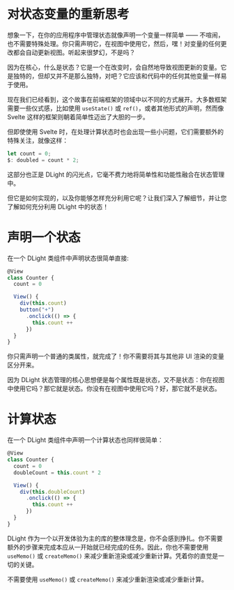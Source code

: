 # 对状态变量的重新思考

想象一下，在你的应用程序中管理状态就像声明一个变量一样简单 —— 不喧闹，也不需要特殊处理。你只需声明它，在视图中使用它，然后，嘿！对变量的任何更改都会自动更新视图。听起来很梦幻，不是吗？

因为在核心，什么是状态？它是一个在改变时，会自然地导致视图更新的变量。它是独特的，但却又并不是那么独特，对吧？它应该和代码中的任何其他变量一样易于使用。

现在我们已经看到，这个故事在前端框架的领域中以不同的方式展开。大多数框架需要一些仪式感，比如使用 `useState()` 或 `ref()`，或者其他形式的声明，然而像 Svelte 这样的框架则朝着简单性迈出了大胆的一步。

但即使使用 Svelte 时，在处理计算状态时也会出现一些小问题，它们需要额外的特殊关注，就像这样：

```js
let count = 0;
$: doubled = count * 2;
```

这部分也正是 DLight 的闪光点，它毫不费力地将简单性和功能性融合在状态管理中。

但它是如何实现的，以及你能够怎样充分利用它呢？让我们深入了解细节，并让您了解如何充分利用 DLight 中的状态！

# 声明一个状态

在一个 DLight 类组件中声明状态很简单直接: <!--（🤔疑惑）-->

```js
@View
class Counter {
  count = 0

  View() {
    div(this.count)
    button("+")
      .onclick(() => {
        this.count ++
      })
  }
}
```

你只需声明一个普通的类属性，就完成了！你不需要将其与其他非 UI 渲染的变量区分开来。

因为 DLight 状态管理的核心思想便是每个属性既是状态，又不是状态：你在视图中使用它吗？那它就是状态。你没有在视图中使用它吗？好，那它就不是状态。

# 计算状态

在一个 DLight 类组件中声明一个计算状态也同样很简单：

```js
@View
class Counter {
  count = 0
  doubleCount = this.count * 2

  View() {
    div(this.doubleCount)
      .onclick(() => {
        this.count ++
      })
  }
}
```

DLight 作为一个以开发体验为主的库的整体理念是，你不会感到挣扎。你不需要额外的步骤来完成本应从一开始就已经完成的任务。因此，你也不需要使用 `useMemo()` 或 `createMemo()` 来减少重新渲染或减少重新计算。凭着你的直觉是一切的关键。

不需要使用 `useMemo()` 或 `createMemo()` 来减少重新渲染或减少重新计算。 <!--（🤔疑惑）-->
